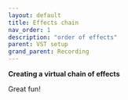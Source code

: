 ```yaml
---
layout: default
title: Effects chain
nav_order: 1
description: "order of effects"
parent: VST setup
grand_parent: Recording
---
```


**Creating a virtual chain of effects**

Great fun!